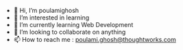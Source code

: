 - 👋 Hi, I’m poulamighosh
- 👀 I’m interested in learning
- 🌱 I’m currently learning Web Development 
- 💞️ I’m looking to collaborate on anything
- 📫 How to reach me : poulami.ghosh@thoughtworks.com

<!---
poulamighosh21/poulamighosh21 is a ✨ special ✨ repository because its `README.md` (this file) appears on your GitHub profile.
You can click the Preview link to take a look at your changes.
--->
